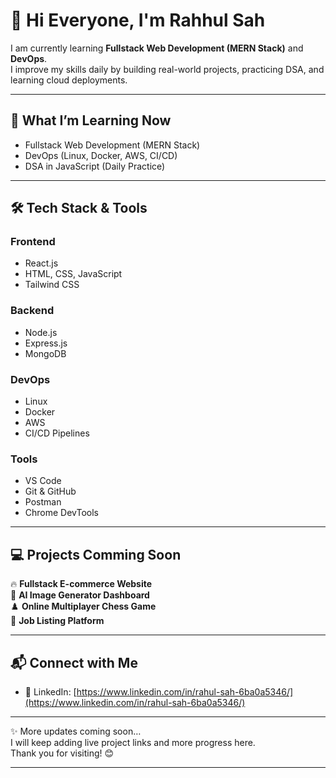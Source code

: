# 👋 Hi Everyone, I'm Rahhul Sah

I am currently learning **Fullstack Web Development (MERN Stack)** and **DevOps**.  
I improve my skills daily by building real-world projects, practicing DSA, and learning cloud deployments.

---

## 🚀 What I’m Learning Now

- Fullstack Web Development (MERN Stack)  
- DevOps (Linux, Docker, AWS, CI/CD)  
- DSA in JavaScript (Daily Practice)

---

## 🛠️ Tech Stack & Tools

### Frontend
- React.js  
- HTML, CSS, JavaScript  
- Tailwind CSS  

### Backend
- Node.js  
- Express.js  
- MongoDB  

### DevOps
- Linux  
- Docker  
- AWS  
- CI/CD Pipelines  

### Tools
- VS Code  
- Git & GitHub  
- Postman  
- Chrome DevTools  

---

## 💻 Projects Comming Soon

🔥 **Fullstack E-commerce Website**  
🎨 **AI Image Generator Dashboard**  
♟️ **Online Multiplayer Chess Game**  
💼 **Job Listing Platform**

---

## 📬 Connect with Me

- 🔗 LinkedIn: [https://www.linkedin.com/in/rahul-sah-6ba0a5346/](https://www.linkedin.com/in/rahul-sah-6ba0a5346/)

---

✨ More updates coming soon…  
I will keep adding live project links and more progress here.  
Thank you for visiting! 😊

---
